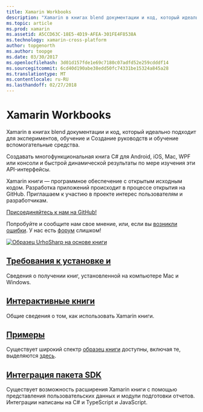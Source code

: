 ```yaml
---
title: Xamarin Workbooks
description: "Xamarin в книгах blend документации и код, который идеально подходит для экспериментов, обучение и Создание руководств и обучение вспомогательные средства."
ms.topic: article
ms.prod: xamarin
ms.assetid: A5CCD63C-18E5-4D19-AFEA-301FE4F8538A
ms.technology: xamarin-cross-platform
author: topgenorth
ms.author: toopge
ms.date: 03/30/2017
ms.openlocfilehash: 3d01d157fde1e69c7180c07adfd52e259cdddf14
ms.sourcegitcommit: 6cd40d190abe38edd50fc74331be15324a845a28
ms.translationtype: MT
ms.contentlocale: ru-RU
ms.lasthandoff: 02/27/2018
---
```

# <a name="xamarin-workbooks"></a>Xamarin Workbooks

Xamarin в книгах blend документации и код, который идеально подходит для экспериментов, обучение и Создание руководств и обучение вспомогательные средства.

Создавать многофункциональная книга C# для Android, iOS, Mac, WPF или консоли и быстрой динамической результаты по мере изучения эти API-интерфейсы.

Xamarin книги — программное обеспечение с открытым исходным кодом. Разработка приложений происходит в процессе открытия на GitHub. Приглашаем к участию в проекте интерес пользователям и разработчикам.

<a class="github-button" href="https://github.com/Microsoft/workbooks" data-size="large" aria-label="View Microsoft/workbooks on GitHub">Присоединяйтесь к нам на GitHub!</a>

Попробуйте и сообщите нам свое мнение, или, если вы [возникли ошибки](~/tools/workbooks/install.md#reporting-bugs). У нас есть [форум](https://forums.xamarin.com/categories/inspector) слишком!

[ ![](images/interactive-1.0.0-urho-planet-earth-small.png "Образец UrhoSharp на основе книги")](images/interactive-1.0.0-urho-planet-earth.png)

## <a name="installation-and-requirementsinstallmd"></a>[Требования к установке и](install.md)

Сведения о получении книг, установленной на компьютере Mac и Windows.

## <a name="interactive-workbooksworkbookmd"></a>[Интерактивные книги](workbook.md)

Общие сведения о том, как использовать Xamarin книги.

## <a name="samplessamplesindexmd"></a>[Примеры](samples/index.md)

Существует широкий спектр [образец книги](https://developer.xamarin.com/workbooks/) доступны, включая те, выделяются [здесь](samples/index.md).

## <a name="integration-sdksdkindexmd"></a>[Интеграция пакета SDK](sdk/index.md)

Существует возможность расширения Xamarin книги с помощью представления пользовательских данных и модули подготовки отчетов. Интеграции написаны на C# и TypeScript и JavaScript.

<script async defer src="https://buttons.github.io/buttons.js"></script>